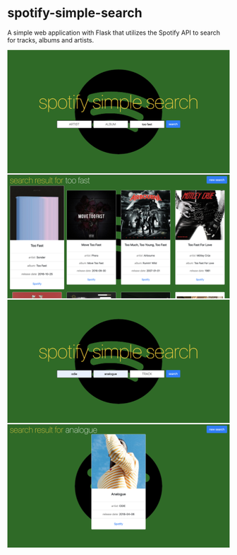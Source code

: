 # spotify-simple-search

A simple web application with Flask that utilizes the Spotify API to search for tracks, albums and artists.

<img src='images/track.png'>
<img src='images/trackresult.png'>
<img src='images/artist-album.png'>
<img src='images/artist-album-result.png'>
